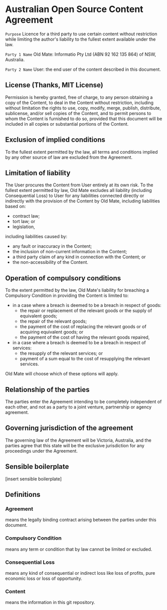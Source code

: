 # Australian Open Source Content Agreement 

`Purpose` Licence for a third party to use certain content without restriction while limiting the author's liability to the fullest extent available under the law.

`Party 1 Name` Old Mate: Informatio Pty Ltd (ABN 92 162 135 864) of NSW, Australia.

`Party 2 Name` User: the end user of the content described in this document. 

## License (Thanks, MIT License)

Permission is hereby granted, free of charge, to any person obtaining a copy of the Content, to deal in the Content without restriction, including without limitation the rights to use, copy, modify, merge, publish, distribute, sublicense, and/or sell copies of the Content, and to permit persons to whom the Content is furnished to do so, provided that this document will be included in all copies or substantial portions of the Content.

## Exclusion of implied conditions

To the fullest extent permitted by the law, all terms and conditions implied by any other source of law are excluded from the Agreement.

## Limitation of liability

The User procures the Content from User entirely at its own risk. To the fullest extent permitted by law, Old Mate excludes all liability (including Consequential Loss) to User for any liabilities connected directly or indirectly with the provision of the Content by Old Mate, including liabilities based on:
- contract law;
- tort law; or
- legislation,

including liabilities caused by:
- any fault or inaccuracy in the Content;
- the inclusion of non-current information in the Content; 
- a third party claim of any kind in connection with the Content; or
- the non-accessibility of the Content.

## Operation of compulsory conditions

To the extent permitted by the law, Old Mate's liability for breaching a Compulsory Condition in providing the Content is limited to:
- in a case where a breach is deemed to be a breach in respect of goods:
	- the repair or replacement of the relevant goods or the supply of equivalent goods;
	- the repair of the relevant goods;
	- the payment of the cost of replacing the relevant goods or of acquiring equivalent goods; or
	- the payment of the cost of having the relevant goods repaired,
- in a case where a breach is deemed to be a breach in respect of services:
	- the resupply of the relevant services; or
	- payment of a sum equal to the cost of resupplying the relevant services.

Old Mate will choose which of these options will apply.

## Relationship of the parties

The parties enter the Agreement intending to be completely independent of each other, and not as a party to a joint venture, partnership or agency agreement.

## Governing jurisdiction of the agreement

The governing law of the Agreement will be Victoria, Australia, and the parties agree that this state will be the exclusive jurisdiction for any proceedings under the Agreement.

## Sensible boilerplate

[insert sensible boilerplate]

## Definitions

### Agreement
means the legally binding contract arising between the parties under this document.

### Compulsory Condition
means any term or condition that by law cannot be limited or excluded.

### Consequential Loss
means any kind of consequential or indirect loss like loss of profits, pure economic loss or loss of opportunity.

### Content
means the information in this git repository.

